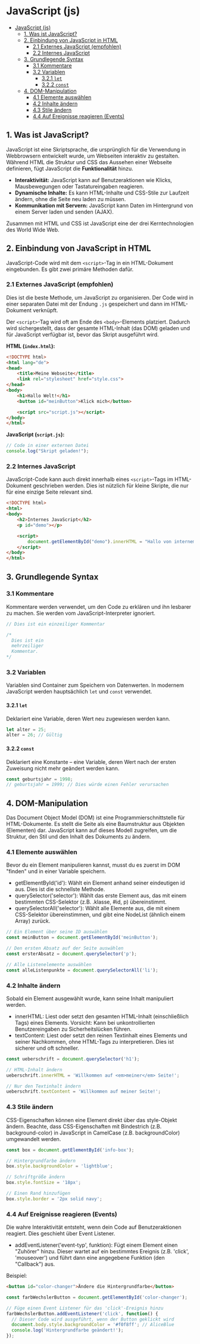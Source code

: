 # JavaScript (js)

- [JavaScript (js)](#javascript-js)
  - [1. Was ist JavaScript?](#1-was-ist-javascript)
  - [2. Einbindung von JavaScript in HTML](#2-einbindung-von-javascript-in-html)
    - [2.1 Externes JavaScript (empfohlen)](#21-externes-javascript-empfohlen)
    - [2.2 Internes JavaScript](#22-internes-javascript)
  - [3. Grundlegende Syntax](#3-grundlegende-syntax)
    - [3.1 Kommentare](#31-kommentare)
    - [3.2 Variablen](#32-variablen)
      - [3.2.1 `let`](#321-let)
      - [3.2.2 `const`](#322-const)
  - [4. DOM-Manipulation](#4-dom-manipulation)
    - [4.1 Elemente auswählen](#41-elemente-auswählen)
    - [4.2 Inhalte ändern](#42-inhalte-ändern)
    - [4.3 Stile ändern](#43-stile-ändern)
    - [4.4 Auf Ereignisse reagieren (Events)](#44-auf-ereignisse-reagieren-events)

## 1. Was ist JavaScript?

JavaScript ist eine Skriptsprache, die ursprünglich für die Verwendung in Webbrowsern entwickelt wurde, um Webseiten interaktiv zu gestalten. Während HTML die Struktur und CSS das Aussehen einer Webseite definieren, fügt JavaScript die **Funktionalität** hinzu.

- **Interaktivität:** JavaScript kann auf Benutzeraktionen wie Klicks, Mausbewegungen oder Tastatureingaben reagieren.
- **Dynamische Inhalte:** Es kann HTML-Inhalte und CSS-Stile zur Laufzeit ändern, ohne die Seite neu laden zu müssen.
- **Kommunikation mit Servern:** JavaScript kann Daten im Hintergrund von einem Server laden und senden (AJAX).

Zusammen mit HTML und CSS ist JavaScript eine der drei Kerntechnologien des World Wide Web.

## 2. Einbindung von JavaScript in HTML

JavaScript-Code wird mit dem `<script>`-Tag in ein HTML-Dokument eingebunden. Es gibt zwei primäre Methoden dafür.

### 2.1 Externes JavaScript (empfohlen)

Dies ist die beste Methode, um JavaScript zu organisieren. Der Code wird in einer separaten Datei mit der Endung `.js` gespeichert und dann im HTML-Dokument verknüpft.

Der `<script>`-Tag wird oft am Ende des `<body>`-Elements platziert. Dadurch wird sichergestellt, dass der gesamte HTML-Inhalt (das DOM) geladen und für JavaScript verfügbar ist, bevor das Skript ausgeführt wird.

**HTML (`index.html`):**
```html
<!DOCTYPE html>
<html lang="de">
<head>
    <title>Meine Webseite</title>
    <link rel="stylesheet" href="style.css">
</head>
<body>
    <h1>Hallo Welt!</h1>
    <button id="meinButton">Klick mich</button>

    <script src="script.js"></script>
</body>
</html>
```

**JavaScript (`script.js`):**
```javascript
// Code in einer externen Datei
console.log("Skript geladen!");
```

### 2.2 Internes JavaScript

JavaScript-Code kann auch direkt innerhalb eines `<script>`-Tags im HTML-Dokument geschrieben werden. Dies ist nützlich für kleine Skripte, die nur für eine einzige Seite relevant sind.

```html
<!DOCTYPE html>
<html>
<body>
    <h2>Internes JavaScript</h2>
    <p id="demo"></p>

    <script>
        document.getElementById("demo").innerHTML = "Hallo von internem JavaScript!";
    </script>
</body>
</html>
```

## 3. Grundlegende Syntax

### 3.1 Kommentare

Kommentare werden verwendet, um den Code zu erklären und ihn lesbarer zu machen. Sie werden vom JavaScript-Interpreter ignoriert.

```javascript
// Dies ist ein einzeiliger Kommentar

/*
  Dies ist ein
  mehrzeiliger
  Kommentar.
*/
```

### 3.2 Variablen

Variablen sind Container zum Speichern von Datenwerten. In modernem JavaScript werden hauptsächlich `let` und `const` verwendet.

#### 3.2.1 `let`
Deklariert eine Variable, deren Wert neu zugewiesen werden kann.
```javascript
let alter = 25;
alter = 26; // Gültig
```

#### 3.2.2 `const`
Deklariert eine Konstante – eine Variable, deren Wert nach der ersten Zuweisung nicht mehr geändert werden kann.
```javascript
const geburtsjahr = 1998;
// geburtsjahr = 1999; // Dies würde einen Fehler verursachen
```

## 4. DOM-Manipulation
Das Document Object Model (DOM) ist eine Programmierschnittstelle für HTML-Dokumente. Es stellt die Seite als eine Baumstruktur aus Objekten (Elementen) dar. JavaScript kann auf dieses Modell zugreifen, um die Struktur, den Stil und den Inhalt des Dokuments zu ändern.

### 4.1 Elemente auswählen
Bevor du ein Element manipulieren kannst, musst du es zuerst im DOM "finden" und in einer Variable speichern.

- getElementById('id'): Wählt ein Element anhand seiner eindeutigen id aus. Dies ist die schnellste Methode.
- querySelector('selector'): Wählt das erste Element aus, das mit einem bestimmten CSS-Selektor (z.B. .klasse, #id, p) übereinstimmt.
- querySelectorAll('selector'): Wählt alle Elemente aus, die mit einem CSS-Selektor übereinstimmen, und gibt eine NodeList (ähnlich einem Array) zurück.

```js
// Ein Element über seine ID auswählen
const meinButton = document.getElementById('meinButton');

// Den ersten Absatz auf der Seite auswählen
const ersterAbsatz = document.querySelector('p');

// Alle Listenelemente auswählen
const alleListenpunkte = document.querySelectorAll('li');
```

### 4.2 Inhalte ändern
Sobald ein Element ausgewählt wurde, kann seine Inhalt manipuliert werden.

- innerHTML: Liest oder setzt den gesamten HTML-Inhalt (einschließlich Tags) eines Elements. Vorsicht: Kann bei unkontrollierten Benutzereingaben zu Sicherheitslücken führen.
- textContent: Liest oder setzt den reinen Textinhalt eines Elements und seiner Nachkommen, ohne HTML-Tags zu interpretieren. Dies ist sicherer und oft schneller.

```js
const ueberschrift = document.querySelector('h1');

// HTML-Inhalt ändern
ueberschrift.innerHTML = 'Willkommen auf <em>meiner</em> Seite!';

// Nur den Textinhalt ändern
ueberschrift.textContent = 'Willkommen auf meiner Seite!';
```

### 4.3 Stile ändern
CSS-Eigenschaften können eine Element direkt über das style-Objekt ändern. Beachte, dass CSS-Eigenschaften mit Bindestrich (z.B. background-color) in JavaScript in CamelCase (z.B. backgroundColor) umgewandelt werden.

```js
const box = document.getElementById('info-box');

// Hintergrundfarbe ändern
box.style.backgroundColor = 'lightblue';

// Schriftgröße ändern
box.style.fontSize = '18px';

// Einen Rand hinzufügen
box.style.border = '2px solid navy';
```

### 4.4 Auf Ereignisse reagieren (Events)
Die wahre Interaktivität entsteht, wenn dein Code auf Benutzeraktionen reagiert. Dies geschieht über Event Listener.

- addEventListener('event-typ', funktion): Fügt einem Element einen "Zuhörer" hinzu. Dieser wartet auf ein bestimmtes Ereignis (z.B. 'click', 'mouseover') und führt dann eine angegebene Funktion (den "Callback") aus.

Beispiel:
```html
<button id="color-changer">Ändere die Hintergrundfarbe</button>
```
```javascript
const farbWechslerButton = document.getElementById('color-changer');

// Füge einen Event Listener für das 'click'-Ereignis hinzu
farbWechslerButton.addEventListener('click', function() {
  // Dieser Code wird ausgeführt, wenn der Button geklickt wird
  document.body.style.backgroundColor = '#f0f8ff'; // AliceBlue
  console.log('Hintergrundfarbe geändert!');
});
```